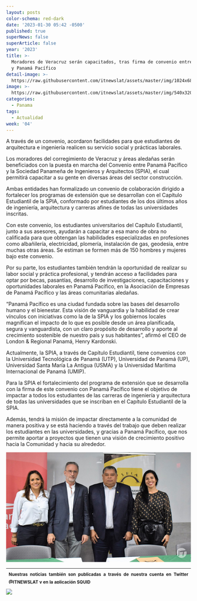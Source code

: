 ```yaml
---
layout: posts
color-schema: red-dark
date: '2023-01-30 05:42 -0500'
published: true
superNews: false
superArticle: false
year: '2023'
title: >-
  Moradores de Veracruz serán capacitados, tras firma de convenio entre la SPIA
  y Panamá Pacífico
detail-image: >-
  https://raw.githubusercontent.com/itnewslat/assets/master/img/1024x680/SPIA-PTY-pacifico-g.jpg
image: >-
  https://raw.githubusercontent.com/itnewslat/assets/master/img/540x320/SPIA-PTY-pacifico-p.jpg
categories:
  - Panama
tags:
  - Actualidad
week: '04'
---
```

A través de un convenio, acordaron facilidades para que estudiantes de arquitectura e ingeniería realicen su servicio social y prácticas laborales.

Los moradores del corregimiento de Veracruz y áreas aledañas serán beneficiados con la puesta en marcha del Convenio entre Panamá Pacífico y la Sociedad Panameña de Ingenieros y Arquitectos (SPIA), el cual permitirá capacitar a su gente en diversas áreas del sector construcción.

Ambas entidades han formalizado un convenio de colaboración dirigido a fortalecer los programas de extensión que se desarrollan con el Capítulo Estudiantil de la SPIA, conformado por estudiantes de los dos últimos años de ingeniería, arquitectura y carreras afines de todas las universidades inscritas. 

Con este convenio, los estudiantes universitarios del Capítulo Estudiantil, junto a sus asesores, ayudarán a capacitar a esa mano de obra no calificada para que obtengan las habilidades especializadas en profesiones como albañilería, electricidad, plomería, instalación de gas, geodesia, entre muchas otras áreas.  Se estiman se formen más de 150 hombres y mujeres bajo este convenio. 

Por su parte, los estudiantes también tendrán la oportunidad de realizar su labor social y práctica profesional, y tendrán acceso a facilidades para optar por becas, pasantías, desarrollo de investigaciones, capacitaciones y oportunidades laborales en Panamá Pacífico, en la Asociación de Empresas de Panamá Pacífico y las áreas comunitarias aledañas.

“Panamá Pacífico es una ciudad fundada sobre las bases del desarrollo humano y el bienestar. Esta visión de vanguardia y la habilidad de crear vínculos con iniciativas como la de la SPIA y los gobiernos locales magnifican el impacto de lo que es posible desde un área planificada, segura y vanguardista, con un claro propósito de desarrollo y aporte al crecimiento sostenible de nuestro país y sus habitantes”, afirmó el CEO de London & Regional Panamá, Henry Kardonski. 

Actualmente, la SPIA, a través de Capítulo Estudiantil, tiene convenios con la Universidad Tecnológica de Panamá (UTP), Universidad de Panamá (UP), Universidad Santa María La Antigua (USMA) y la Universidad Marítima Internacional de Panamá (UMIP).

Para la SPIA el fortalecimiento del programa de extensión que se desarrolla con la firma de este convenio con Panamá Pacífico tiene el objetivo de impactar a todos los estudiantes de las carreras de ingeniería y arquitectura de todas las universidades que se inscriban en el Capítulo Estudiantil de la SPIA.

Además, tendrá la misión de impactar directamente a la comunidad de manera positiva y se está haciendo a través del trabajo que deben realizar los estudiantes en las universidades, y gracias a Panamá Pacífico, que nos permite aportar a proyectos que tienen una visión de crecimiento positivo hacia la Comunidad y hacia su alrededor. 

![](https://raw.githubusercontent.com/itnewslat/assets/master/img/540x320/SPIA-PTY-pacifico-p.jpg)

<table style="height: 42px;" width="569">
<tbody>
<tr>
<td style="text-align: justify;"><sub><strong>Nuestras noticias también son publicadas a través de nuestra cuenta en Twitter <a href="https://twitter.com/itnewslat?lang=es">@ITNEWSLAT</a> y en la aplicación <a href="https://squidapp.co/en/">SQUID</a></strong></sub></td>
</tr>
</tbody>
</table>

<img src="https://tracker.metricool.com/c3po.jpg?hash=56f88a41e39ab42c063cc51676587a04"/>